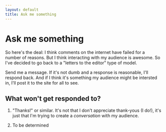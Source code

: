 ```yaml
---
layout: default
title: Ask me something
---
```


# Ask me something

So here's the deal: I think comments on the internet have failed for a number of reasons. But I think interacting with my audience is awesome. So I've decided to go back to a "letters to the editor" type of model.

Send me a message. If it's not dumb and a response is reasonable, I'll respond back. And if I think it's something my audience might be intersted in, I'll post it to the site for all to see.

## What won't get responded to?

1. "Thanks!" or similar. It's not that I don't appreciate thank-yous (I do!), it's just that I'm trying to create a *conversation* with my audience.

2. To be determined